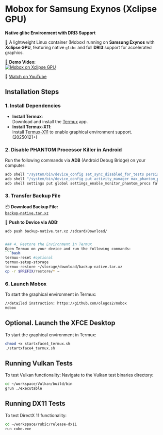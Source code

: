 # Mobox for Samsung Exynos (Xclipse GPU)  
**Native glibc Environment with DRI3 Support**

🚀 A lightweight Linux container (Mobox) running on **Samsung Exynos** with **Xclipse GPU**, featuring native `glibc` and full **DRI3** support for accelerated graphics.

🎥 **Demo Video**:  
[![Mobox on Xclipse GPU](https://img.youtube.com/vi/SHAmlbQAxXM/0.jpg)](https://www.youtube.com/watch?v=SHAmlbQAxXM)

🔗 [Watch on YouTube](https://www.youtube.com/watch?v=SHAmlbQAxXM)

## Installation Steps
### 1. Install Dependencies
- **Install Termux**:  
  Download and install the [Termux](https://f-droid.org/en/packages/com.termux/) app.
- **Install Termux-X11**:  
  Install [Termux-X11](https://github.com/termux/termux-x11/releases/tag/nightly) to enable graphical environment support. (20250121+)

### 2. Disable PHANTOM Processor Killer in Android
Run the following commands via **ADB** (Android Debug Bridge) on your computer:
```bash
adb shell "/system/bin/device_config set_sync_disabled_for_tests persistent"
adb shell "/system/bin/device_config put activity_manager max_phantom_processes 2147483647"
adb shell settings put global settings_enable_monitor_phantom_procs false
```

### 3. Transfer Backup File

📦 **Download Backup File:**  
[`backup-native.tar.xz`](https://mega.nz/file/edZFjKhZ#zi-7xDyzLUiFa4DbU0AIo7qOmQcMTwMXVFF0yt0pcjE)

📲 **Push to Device via ADB:**
```bash
adb push backup-native.tar.xz /sdcard/Download/


### 4. Restore the Environment in Termux
Open Termux on your device and run the following commands:
```bash
termux-reset #optional
termux-setup-storage
termux-restore ~/storage/download/backup-native.tar.xz
cp -r $PREFIX/restore/* ~
```

### 6. Launch Mobox
To start the graphical environment in Termux:
```bash
//detailed instruction: https://github.com/olegos2/mobox
mobox
```

## Optional. Launch the XFCE Desktop
To start the graphical environment in Termux:
```bash
chmod +x startxface4_termux.sh
./startxface4_termux.sh
```

## Running Vulkan Tests
To test Vulkan functionality:
Navigate to the Vulkan test binaries directory:
 ```bash
 cd ~/workspace/Vulkan/build/bin
 grun ./executable
 ```

## Running DX11 Tests
To test DirectX 11 functionality:
 ```bash
 cd ~/workspace/rubic/release-dx11
 run cube.exe
 ```



